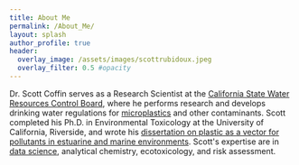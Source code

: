 ```yaml
---
title: About Me
permalink: /About_Me/
layout: splash
author_profile: true
header:
  overlay_image: /assets/images/scottrubidoux.jpeg
  overlay_filter: 0.5 #opacity
---
```


Dr. Scott Coffin serves as a Research Scientist at the [California State Water Resources Control Board](https://agency.calepa.ca.gov/StaffDirectory/detail.asp?UID=69294&BDO=7&VW=DET), where he performs research and develops drinking water regulations for [microplastics](https://www.waterboards.ca.gov/drinking_water/certlic/drinkingwater/microplastics.html) and other contaminants. Scott completed his Ph.D. in Environmental Toxicology at the University of California, Riverside, and wrote his [dissertation on plastic as a vector for pollutants in estuarine and marine environments](https://www.proquest.com/dissertations-theses/plastic-as-vector-pollutants-estuarine-marine/docview/2188322076/se-2?accountid=201395). Scott's expertise are in [data science](https://github.com/ScottCoffin), analytical chemistry, ecotoxicology, and risk assessment.
